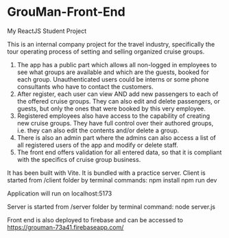 # GrouMan-Front-End
My ReactJS Student Project

This is an internal company project for the travel industry, specifically the tour operating process of setting and selling organized cruise groups.

1. The app has a public part which allows all non-logged in employees to see what groups are available and which are the guests, booked for each group.
   Unauthenticated users could be interns or some phone consultants who have to contact the customers.
2. After register, each user can view AND add new passengers to each of the offered cruise groups. They can also edit and delete passengers, or guests, but only the ones that were booked by this very employee.
3. Registered employees also have access to the capability of creating new cruise groups. They have full control over their authored groups, i.e. they can also edit the contents and/or delete a group.
4. There is also an admin part where the admins can also access a list of all registered users of the app and modify or delete staff.
5. The front end offers validation for all entered data, so that it is compliant with the specifics of cruise group business.

It has been built with Vite. It is bundled with a practice server. 
Client is started from /client folder by terminal commands:
npm install
npm run dev

Application will run on localhost:5173

Server is started from /server folder by terminal command:
node server.js

Front end is also deployed to firebase and can be accessed to https://grouman-73a41.firebaseapp.com/
 


